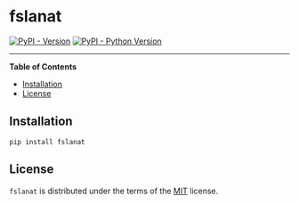 # fslanat

[![PyPI - Version](https://img.shields.io/pypi/v/fslanat.svg)](https://pypi.org/project/fslanat)
[![PyPI - Python Version](https://img.shields.io/pypi/pyversions/fslanat.svg)](https://pypi.org/project/fslanat)

-----

**Table of Contents**

- [Installation](#installation)
- [License](#license)

## Installation

```console
pip install fslanat
```

## License

`fslanat` is distributed under the terms of the [MIT](https://spdx.org/licenses/MIT.html) license.
